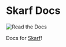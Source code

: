 # Skarf Docs

![Read the Docs](https://img.shields.io/readthedocs/skarf-docs?style=for-the-badge)

Docs for [Skarf](https://github.com/woooferz/skarf)!
